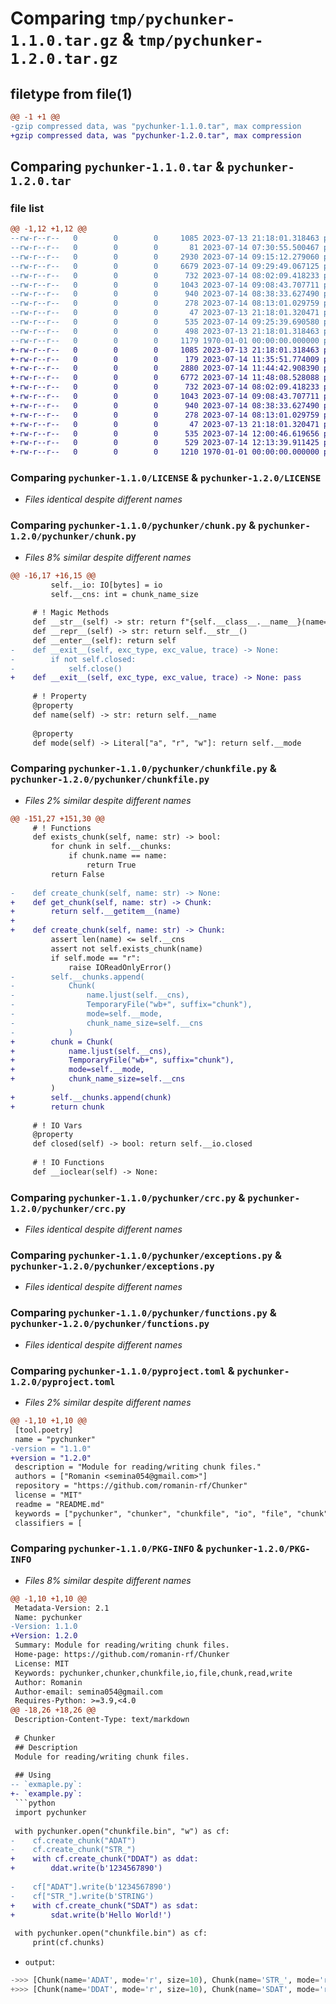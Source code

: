 # Comparing `tmp/pychunker-1.1.0.tar.gz` & `tmp/pychunker-1.2.0.tar.gz`

## filetype from file(1)

```diff
@@ -1 +1 @@
-gzip compressed data, was "pychunker-1.1.0.tar", max compression
+gzip compressed data, was "pychunker-1.2.0.tar", max compression
```

## Comparing `pychunker-1.1.0.tar` & `pychunker-1.2.0.tar`

### file list

```diff
@@ -1,12 +1,12 @@
--rw-r--r--   0        0        0     1085 2023-07-13 21:18:01.318463 pychunker-1.1.0/LICENSE
--rw-r--r--   0        0        0       81 2023-07-14 07:30:55.500467 pychunker-1.1.0/pychunker/__init__.py
--rw-r--r--   0        0        0     2930 2023-07-14 09:15:12.279060 pychunker-1.1.0/pychunker/chunk.py
--rw-r--r--   0        0        0     6679 2023-07-14 09:29:49.067125 pychunker-1.1.0/pychunker/chunkfile.py
--rw-r--r--   0        0        0      732 2023-07-14 08:02:09.418233 pychunker-1.1.0/pychunker/crc.py
--rw-r--r--   0        0        0     1043 2023-07-14 09:08:43.707711 pychunker-1.1.0/pychunker/exceptions.py
--rw-r--r--   0        0        0      940 2023-07-14 08:38:33.627490 pychunker-1.1.0/pychunker/functions.py
--rw-r--r--   0        0        0      278 2023-07-14 08:13:01.029759 pychunker-1.1.0/pychunker/functions.pyi
--rw-r--r--   0        0        0       47 2023-07-13 21:18:01.320471 pychunker-1.1.0/pychunker/units.py
--rw-r--r--   0        0        0      535 2023-07-14 09:25:39.690580 pychunker-1.1.0/pyproject.toml
--rw-r--r--   0        0        0      498 2023-07-13 21:18:01.318463 pychunker-1.1.0/README.md
--rw-r--r--   0        0        0     1179 1970-01-01 00:00:00.000000 pychunker-1.1.0/PKG-INFO
+-rw-r--r--   0        0        0     1085 2023-07-13 21:18:01.318463 pychunker-1.2.0/LICENSE
+-rw-r--r--   0        0        0      179 2023-07-14 11:35:51.774009 pychunker-1.2.0/pychunker/__init__.py
+-rw-r--r--   0        0        0     2880 2023-07-14 11:44:42.908390 pychunker-1.2.0/pychunker/chunk.py
+-rw-r--r--   0        0        0     6772 2023-07-14 11:48:08.528088 pychunker-1.2.0/pychunker/chunkfile.py
+-rw-r--r--   0        0        0      732 2023-07-14 08:02:09.418233 pychunker-1.2.0/pychunker/crc.py
+-rw-r--r--   0        0        0     1043 2023-07-14 09:08:43.707711 pychunker-1.2.0/pychunker/exceptions.py
+-rw-r--r--   0        0        0      940 2023-07-14 08:38:33.627490 pychunker-1.2.0/pychunker/functions.py
+-rw-r--r--   0        0        0      278 2023-07-14 08:13:01.029759 pychunker-1.2.0/pychunker/functions.pyi
+-rw-r--r--   0        0        0       47 2023-07-13 21:18:01.320471 pychunker-1.2.0/pychunker/units.py
+-rw-r--r--   0        0        0      535 2023-07-14 12:00:46.619656 pychunker-1.2.0/pyproject.toml
+-rw-r--r--   0        0        0      529 2023-07-14 12:13:39.911425 pychunker-1.2.0/README.md
+-rw-r--r--   0        0        0     1210 1970-01-01 00:00:00.000000 pychunker-1.2.0/PKG-INFO
```

### Comparing `pychunker-1.1.0/LICENSE` & `pychunker-1.2.0/LICENSE`

 * *Files identical despite different names*

### Comparing `pychunker-1.1.0/pychunker/chunk.py` & `pychunker-1.2.0/pychunker/chunk.py`

 * *Files 8% similar despite different names*

```diff
@@ -16,17 +16,15 @@
         self.__io: IO[bytes] = io
         self.__cns: int = chunk_name_size
     
     # ! Magic Methods
     def __str__(self) -> str: return f"{self.__class__.__name__}(name={repr(self.__name)}, mode={repr(self.__mode)}, size={repr(self.size)})"
     def __repr__(self) -> str: return self.__str__()
     def __enter__(self): return self
-    def __exit__(self, exc_type, exc_value, trace) -> None:
-        if not self.closed:
-            self.close()
+    def __exit__(self, exc_type, exc_value, trace) -> None: pass
     
     # ! Property
     @property
     def name(self) -> str: return self.__name
     
     @property
     def mode(self) -> Literal["a", "r", "w"]: return self.__mode
```

### Comparing `pychunker-1.1.0/pychunker/chunkfile.py` & `pychunker-1.2.0/pychunker/chunkfile.py`

 * *Files 2% similar despite different names*

```diff
@@ -151,27 +151,30 @@
     # ! Functions
     def exists_chunk(self, name: str) -> bool:
         for chunk in self.__chunks:
             if chunk.name == name:
                 return True
         return False
     
-    def create_chunk(self, name: str) -> None:
+    def get_chunk(self, name: str) -> Chunk:
+        return self.__getitem__(name)
+    
+    def create_chunk(self, name: str) -> Chunk:
         assert len(name) <= self.__cns
         assert not self.exists_chunk(name)
         if self.mode == "r":
             raise IOReadOnlyError()
-        self.__chunks.append(
-            Chunk(
-                name.ljust(self.__cns), 
-                TemporaryFile("wb+", suffix="chunk"),
-                mode=self.__mode,
-                chunk_name_size=self.__cns
-            )
+        chunk = Chunk(
+            name.ljust(self.__cns), 
+            TemporaryFile("wb+", suffix="chunk"),
+            mode=self.__mode,
+            chunk_name_size=self.__cns
         )
+        self.__chunks.append(chunk)
+        return chunk
     
     # ! IO Vars
     @property
     def closed(self) -> bool: return self.__io.closed
     
     # ! IO Functions
     def __ioclear(self) -> None:
```

### Comparing `pychunker-1.1.0/pychunker/crc.py` & `pychunker-1.2.0/pychunker/crc.py`

 * *Files identical despite different names*

### Comparing `pychunker-1.1.0/pychunker/exceptions.py` & `pychunker-1.2.0/pychunker/exceptions.py`

 * *Files identical despite different names*

### Comparing `pychunker-1.1.0/pychunker/functions.py` & `pychunker-1.2.0/pychunker/functions.py`

 * *Files identical despite different names*

### Comparing `pychunker-1.1.0/pyproject.toml` & `pychunker-1.2.0/pyproject.toml`

 * *Files 2% similar despite different names*

```diff
@@ -1,10 +1,10 @@
 [tool.poetry]
 name = "pychunker"
-version = "1.1.0"
+version = "1.2.0"
 description = "Module for reading/writing chunk files."
 authors = ["Romanin <semina054@gmail.com>"]
 repository = "https://github.com/romanin-rf/Chunker"
 license = "MIT"
 readme = "README.md"
 keywords = ["pychunker", "chunker", "chunkfile", "io", "file", "chunk", "read", "write"]
 classifiers = [
```

### Comparing `pychunker-1.1.0/PKG-INFO` & `pychunker-1.2.0/PKG-INFO`

 * *Files 8% similar despite different names*

```diff
@@ -1,10 +1,10 @@
 Metadata-Version: 2.1
 Name: pychunker
-Version: 1.1.0
+Version: 1.2.0
 Summary: Module for reading/writing chunk files.
 Home-page: https://github.com/romanin-rf/Chunker
 License: MIT
 Keywords: pychunker,chunker,chunkfile,io,file,chunk,read,write
 Author: Romanin
 Author-email: semina054@gmail.com
 Requires-Python: >=3.9,<4.0
@@ -18,26 +18,26 @@
 Description-Content-Type: text/markdown
 
 # Chunker
 ## Description
 Module for reading/writing chunk files.
 
 ## Using
-- `exmaple.py`:
+- `example.py`:
 ```python
 import pychunker
 
 with pychunker.open("chunkfile.bin", "w") as cf:
-    cf.create_chunk("ADAT")
-    cf.create_chunk("STR_")
+    with cf.create_chunk("DDAT") as ddat:
+        ddat.write(b'1234567890')
     
-    cf["ADAT"].write(b'1234567890')
-    cf["STR_"].write(b'STRING')
+    with cf.create_chunk("SDAT") as sdat:
+        sdat.write(b'Hello World!')
 
 with pychunker.open("chunkfile.bin") as cf:
     print(cf.chunks)
 ```
 
 - `output`:
 ```python
->>> [Chunk(name='ADAT', mode='r', size=10), Chunk(name='STR_', mode='r', size=6)]
+>>> [Chunk(name='DDAT', mode='r', size=10), Chunk(name='SDAT', mode='r', size=12)]
 ```
```

